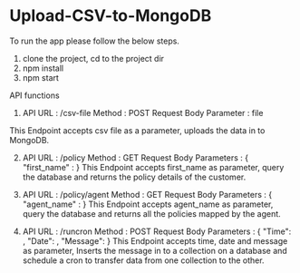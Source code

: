# Upload-CSV-to-MongoDB

To run the app please follow the below steps.

1. clone the project, cd to the project dir
2. npm install
3. npm start

API functions 

1. API URL : <baseurl>/csv-file
   Method : POST 
   Request Body Parameter : file
  
This Endpoint accepts csv file as a parameter, uploads the data in to MongoDB.

2. API URL : <baseurl>/policy
   Method : GET
   Request Body Parameters : {
                              "first_name" : <username>
                              }
  This Endpoint accepts first_name as parameter, query the database and returns the policy details of the customer.
   
3. API URL : <baseurl>/policy/agent
   Method : GET
   Request Body Parameters : {
                              "agent_name" : <agentname>
                              }
  This Endpoint accepts agent_name as parameter, query the database and returns all the policies mapped by the agent.
  
4.  API URL : <baseurl>/runcron
   Method : POST
   Request Body Parameters : {
                                "Time": <time>,
                                "Date": <date>,
                                "Message": <message>
                              }
  This Endpoint accepts time, date and message as parameter, Inserts the message in to a collection on a database and schedule a cron to transfer data from one collection to the  other.
  
 
